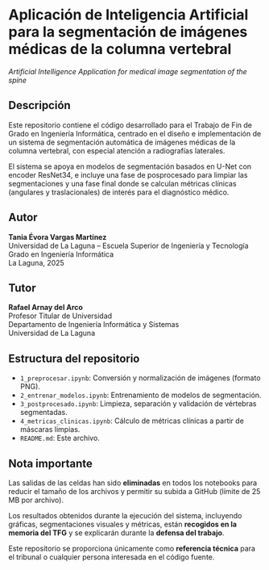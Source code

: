 # Aplicación de Inteligencia Artificial para la segmentación de imágenes médicas de la columna vertebral  
*Artificial Intelligence Application for medical image segmentation of the spine*
## Descripción
Este repositorio contiene el código desarrollado para el Trabajo de Fin de Grado en Ingeniería Informática, centrado en el diseño e implementación de un sistema de segmentación automática de imágenes médicas de la columna vertebral, con especial atención a radiografías laterales.

El sistema se apoya en modelos de segmentación basados en U-Net con encoder ResNet34, e incluye una fase de posprocesado para limpiar las segmentaciones y una fase final donde se calculan métricas clínicas (angulares y traslacionales) de interés para el diagnóstico médico.

## Autor
**Tania Évora Vargas Martínez**  
Universidad de La Laguna – Escuela Superior de Ingeniería y Tecnología  
Grado en Ingeniería Informática  
La Laguna, 2025

## Tutor
**Rafael Arnay del Arco**  
Profesor Titular de Universidad  
Departamento de Ingeniería Informática y Sistemas  
Universidad de La Laguna

## Estructura del repositorio
- `1_preprocesar.ipynb`: Conversión y normalización de imágenes (formato PNG).
- `2_entrenar_modelos.ipynb`: Entrenamiento de modelos de segmentación.
- `3_postprocesado.ipynb`: Limpieza, separación y validación de vértebras segmentadas.
- `4_metricas_clinicas.ipynb`: Cálculo de métricas clínicas a partir de máscaras limpias.
- `README.md`: Este archivo.

## Nota importante
Las salidas de las celdas han sido **eliminadas** en todos los notebooks para reducir el tamaño de los archivos y permitir su subida a GitHub (límite de 25 MB por archivo).  

Los resultados obtenidos durante la ejecución del sistema, incluyendo gráficas, segmentaciones visuales y métricas, están **recogidos en la memoria del TFG** y se explicarán durante la **defensa del trabajo**.

Este repositorio se proporciona únicamente como **referencia técnica** para el tribunal o cualquier persona interesada en el código fuente.
